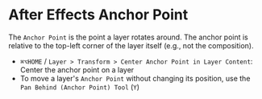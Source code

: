 # After Effects Anchor Point

The `Anchor Point` is the point a layer rotates around. The anchor point is relative to the top-left corner of the layer itself (e.g., not the composition).

- `⌘⌥HOME` / `Layer > Transform > Center Anchor Point in Layer Content`: Center the anchor point on a layer
- To move a layer's `Anchor Point` without changing its position, use the `Pan Behind (Anchor Point) Tool` (`Y`)
